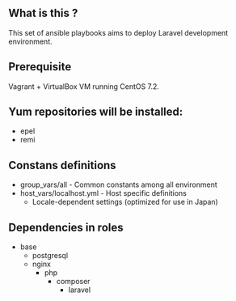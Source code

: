 ## What is this ?

This set of ansible playbooks aims to deploy Laravel development environment.

## Prerequisite

Vagrant + VirtualBox VM running CentOS 7.2.

## Yum repositories will be installed:

- epel
- remi

## Constans definitions

- group_vars/all          - Common constants among all environment
- host_vars/localhost.yml - Host specific definitions
  - Locale-dependent settings (optimized for use in Japan)

## Dependencies in roles

- base
  - postgresql
  - nginx
    - php
      - composer
        - laravel

